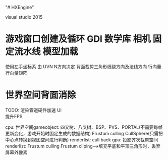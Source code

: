 "# HXEngine" 

visual studio 2015

游戏窗口创建及循环
GDI
数学库
相机
固定流水线
模型加载
================================================================================
使用左手坐标系     由 UVN N方向决定   背面裁剪三角形缠绕方向及法线方向
行向量 行向量矩阵

世界空间背面消除
================================================================================
TODO:
渲染管道硬件加速
UI  
提升FPS

cpu:
	世界空间gameobject:
		四叉树、八叉树、BSP、PVS、PORTAL(不需要每帧更新变化，游戏开始时固定生成的数据结构)
		Frustum culling    CullSphere(只需把中心点转换到视图空间进行判断)
	renderlist:
		cull back
gpu:
	投影齐次裁剪空间renderlist:
		Frustum culling 
		Frustum cliping-->填充平底和平顶三角形时，丢弃屏幕外像素
		